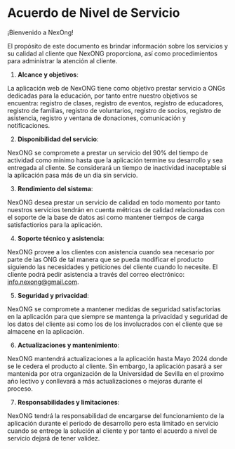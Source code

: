 # Acuerdo de Nivel de Servicio

¡Bienvenido a NexOng!

El propósito de este documento es brindar información sobre los servicios y su calidad al cliente que NexONG
proporciona, así como procedimientos para administrar la atención al cliente. 

1. **Alcance y objetivos**:

La aplicación web de NexONG tiene como objetivo prestar servicio a ONGs dedicadas para la educación, por tanto entre nuestro objetivos se encuentra: registro de clases, registro de eventos, registro de educadores, registro de familias, registro de voluntarios, registro de socios, registro de asistencia, registro y ventana de donaciones, comunicación y notificaciones.

2. **Disponibilidad del servicio**:

NexONG se compromete a prestar un servicio del 90% del tiempo de actividad como mínimo hasta que la aplicación termine su desarrollo y sea entregada al cliente. Se considerará un tiempo de inactividad inaceptable si la aplicación pasa más de un dia sin servicio.

3. **Rendimiento del sistema**:

NexONG desea prestar un servicio de calidad en todo momento por tanto nuestros servicios tendrán en cuenta métricas de calidad relacionadas con el soporte de la base de datos asi como mantener tiempos de carga satisfactiorios para la aplicación.

4. **Soporte técnico y asistencia**:

NexONG provee a los clientes con asistencia cuando sea necesario por parte de las ONG de tal manera que se pueda modificar el producto siguiendo las necesidades y peticiones del cliente cuando lo necesite. El cliente podrá pedir asistencia a través del correo electrónico: info.nexong@gmail.com.

5. **Seguridad y privacidad**:

NexONG se compromete a mantener medidas de seguridad satisfactorias en la aplicación para que siempre se mantenga la privacidad y seguridad de los datos del cliente asi como los de los involucrados con el cliente que se almacene en la aplicación.

6. **Actualizaciones y mantenimiento**:

NexONG mantendrá actualizaciones a la aplicación hasta Mayo 2024 donde se le cedera el producto al cliente. Sin embargo, la aplicación pasará a ser mantenida por otra organización de la Universidad de Sevilla en el proximo año lectivo y conllevará a más actualizaciones o mejoras durante el proceso.

7. **Responsabilidades y limitaciones**:

NexONG tendrá la responsabilidad de encargarse del funcionamiento de la aplicación durante el periodo de desarrollo pero esta limitado en servicio cuando se entrege la solución al cliente y por tanto el acuerdo a nivel de servicio dejará de tener validez.